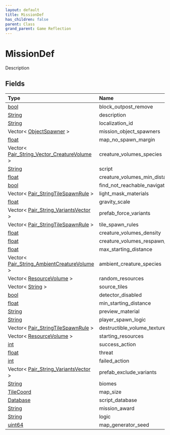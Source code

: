 ```yaml
---
layout: default
title: MissionDef
has_children: false
parent: Class
grand_parent: Game Reflection
---
```

# MissionDef
Description 

## Fields
| Type | Name |
|:-------------|:--------------|
| [bool](/game-reflection/components/bool.md) | block_outpost_remove |
| [String](/game-reflection/components/string.md) | description |
| [String](/game-reflection/components/string.md) | localization_id |
| Vector< [ObjectSpawner](/game-reflection/classes/object_spawner.md) > | mission_object_spawners |
| [float](/game-reflection/components/float.md) | map_no_spawn_margin |
| Vector< [Pair_String_Vector_CreatureVolume](/game-reflection/classes/pair__string__vector__creature_volume.md) > | creature_volumes_species |
| [String](/game-reflection/components/string.md) | script |
| [float](/game-reflection/components/float.md) | creature_volumes_min_distance |
| [bool](/game-reflection/components/bool.md) | find_not_reachable_navigation |
| Vector< [Pair_StringTileSpawnRule](/game-reflection/classes/pair__string_tile_spawn_rule.md) > | light_mask_materials |
| [float](/game-reflection/components/float.md) | gravity_scale |
| Vector< [Pair_String_VariantsVector](/game-reflection/classes/pair__string__variants_vector.md) > | prefab_force_variants |
| Vector< [Pair_StringTileSpawnRule](/game-reflection/classes/pair__string_tile_spawn_rule.md) > | tile_spawn_rules |
| [float](/game-reflection/components/float.md) | creature_volumes_density |
| [float](/game-reflection/components/float.md) | creature_volumes_respawn_time_factor |
| [float](/game-reflection/components/float.md) | max_starting_distance |
| Vector< [Pair_String_AmbientCreatureVolume](/game-reflection/classes/pair__string__ambient_creature_volume.md) > | ambient_creature_species |
| Vector< [ResourceVolume](/game-reflection/classes/resource_volume.md) > | random_resources |
| Vector< [String](/game-reflection/components/string.md) > | source_tiles |
| [bool](/game-reflection/components/bool.md) | detector_disabled |
| [float](/game-reflection/components/float.md) | min_starting_distance |
| [String](/game-reflection/components/string.md) | preview_material |
| [String](/game-reflection/components/string.md) | player_spawn_logic |
| Vector< [Pair_StringTileSpawnRule](/game-reflection/classes/pair__string_tile_spawn_rule.md) > | destructible_volume_texture_patterns |
| Vector< [ResourceVolume](/game-reflection/classes/resource_volume.md) > | starting_resources |
| [int](/game-reflection/enums/int.md) | success_action |
| [float](/game-reflection/components/float.md) | threat |
| [int](/game-reflection/enums/int.md) | failed_action |
| Vector< [Pair_String_VariantsVector](/game-reflection/classes/pair__string__variants_vector.md) > | prefab_exclude_variants |
| [String](/game-reflection/components/string.md) | biomes |
| [TileCoord](/game-reflection/classes/tile_coord.md) | map_size |
| [Database](/game-reflection/components/database.md) | script_database |
| [String](/game-reflection/components/string.md) | mission_award |
| [String](/game-reflection/components/string.md) | logic |
| [uint64](/game-reflection/components/uint64.md) | map_generator_seed |
